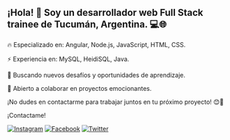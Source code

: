 ## ¡Hola! 👋 Soy un desarrollador web Full Stack trainee de Tucumán, Argentina. 💻🌐

🔥 Especializado en: Angular, Node.js, JavaScript, HTML, CSS.

⚡ Experiencia en: MySQL, HeidiSQL, Java.

🚀 Buscando nuevos desafíos y oportunidades de aprendizaje.

🤝 Abierto a colaborar en proyectos emocionantes.

¡No dudes en contactarme para trabajar juntos en tu próximo proyecto! 😊🌟


¡Contactame!

[![Instagram](https://img.shields.io/badge/Instagram-%40leanggimenez%23E4405F?style=flat-square&logo=instagram&logoColor=white)](https://www.instagram.com/leanggimenez)
[![Facebook](https://img.shields.io/badge/Facebook-%40Nagux.Gimenez%231877F2?style=flat-square&logo=facebook&logoColor=white)](https://www.facebook.com/Nagux.Gimenez)
[![Twitter](https://img.shields.io/badge/Twitter-%40LeanShurez%231DA1F2?style=flat-square&logo=twitter&logoColor=white)](https://www.twitter.com/LeanShurez)

